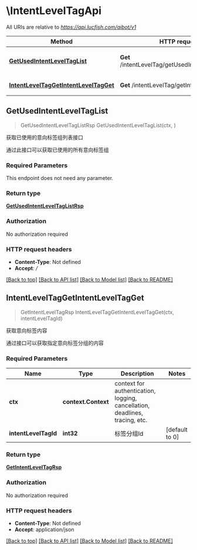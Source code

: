 # \IntentLevelTagApi

All URIs are relative to *https://api.lucfish.com/aibot/v1*

Method | HTTP request | Description
------------- | ------------- | -------------
[**GetUsedIntentLevelTagList**](IntentLevelTagApi.md#GetUsedIntentLevelTagList) | **Get** /intentLevelTag/getUsedIntentLevelTagList | 获取已使用的意向标签组列表接口
[**IntentLevelTagGetIntentLevelTagGet**](IntentLevelTagApi.md#IntentLevelTagGetIntentLevelTagGet) | **Get** /intentLevelTag/getIntentLevelTag | 获取意向标签内容



## GetUsedIntentLevelTagList

> GetUsedIntentLevelTagListRsp GetUsedIntentLevelTagList(ctx, )

获取已使用的意向标签组列表接口

通过此接口可以获取已使用的所有意向标签组

### Required Parameters

This endpoint does not need any parameter.

### Return type

[**GetUsedIntentLevelTagListRsp**](GetUsedIntentLevelTagListRsp.md)

### Authorization

No authorization required

### HTTP request headers

- **Content-Type**: Not defined
- **Accept**: */*

[[Back to top]](#) [[Back to API list]](../README.md#documentation-for-api-endpoints)
[[Back to Model list]](../README.md#documentation-for-models)
[[Back to README]](../README.md)


## IntentLevelTagGetIntentLevelTagGet

> GetIntentLevelTagRsp IntentLevelTagGetIntentLevelTagGet(ctx, intentLevelTagId)

获取意向标签内容

通过接口可以获取指定意向标签分组的内容

### Required Parameters


Name | Type | Description  | Notes
------------- | ------------- | ------------- | -------------
**ctx** | **context.Context** | context for authentication, logging, cancellation, deadlines, tracing, etc.
**intentLevelTagId** | **int32**| 标签分组Id | [default to 0]

### Return type

[**GetIntentLevelTagRsp**](GetIntentLevelTagRsp.md)

### Authorization

No authorization required

### HTTP request headers

- **Content-Type**: Not defined
- **Accept**: application/json

[[Back to top]](#) [[Back to API list]](../README.md#documentation-for-api-endpoints)
[[Back to Model list]](../README.md#documentation-for-models)
[[Back to README]](../README.md)

